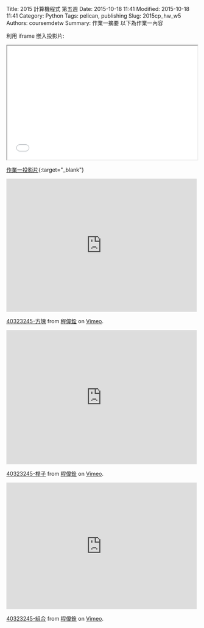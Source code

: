 Title: 2015 計算機程式 第五週
Date: 2015-10-18 11:41
Modified: 2015-10-18 11:41
Category: Python
Tags: pelican, publishing
Slug: 2015cp_hw_w5
Authors: coursemdetw
Summary: 作業一摘要
以下為作業一內容

利用 iframe 嵌入投影片:

<iframe src="simplest3.html" width="500" height="300"></iframe>

[作業一投影片](simplest3.html){:target="_blank"}

<iframe src="https://player.vimeo.com/video/144590964" width="500" height="350" frameborder="0" webkitallowfullscreen mozallowfullscreen allowfullscreen></iframe> <p><a href="https://vimeo.com/144590964">40323245-方塊</a> from <a href="https://vimeo.com/user45488662">程偉銓</a> on <a href="https://vimeo.com">Vimeo</a>.</p>

<iframe src="https://player.vimeo.com/video/144590963" width="500" height="353" frameborder="0" webkitallowfullscreen mozallowfullscreen allowfullscreen></iframe> <p><a href="https://vimeo.com/144590963">40323245-桿子</a> from <a href="https://vimeo.com/user45488662">程偉銓</a> on <a href="https://vimeo.com">Vimeo</a>.</p>

<iframe src="https://player.vimeo.com/video/144590965" width="500" height="333" frameborder="0" webkitallowfullscreen mozallowfullscreen allowfullscreen></iframe> <p><a href="https://vimeo.com/144590965">40323245-組合</a> from <a href="https://vimeo.com/user45488662">程偉銓</a> on <a href="https://vimeo.com">Vimeo</a>.</p>
